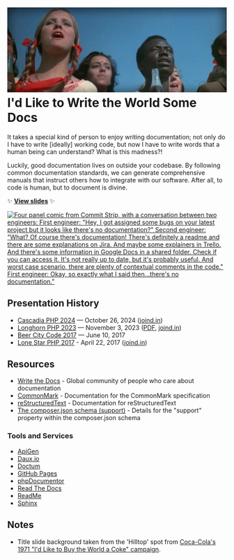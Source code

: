 # ![Still from the 1971 "I'd Like to Buy the World a Coke" advertising campaign](resources/banner.jpg) I'd Like to Write the World Some Docs

It takes a special kind of person to enjoy writing documentation; not only do I have to write [ideally] working code, but now I have to write words that a human being can understand? What is this madness?!

Luckily, good documentation lives on outside your codebase. By following common documentation standards, we can generate comprehensive manuals that instruct others how to integrate with our software. After all, to code is human, but to document is divine.

✨ **[View slides](https://stevegrunwell.github.io/write-some-docs)** ✨

[![Four panel comic from Commit Strip, with a conversation between two engineers: First engineer: "Hey, I got assigned some bugs on your latest project but it looks like there's no documentation?" Second engineer: "What? Of course there's documentation! There's definitely a readme and there are some explanations on Jira. And maybe some explainers in Trello. And there's some information in Google Docs in a shared folder. Check if you can access it. It's not really up to date, but it's probably useful. And worst case scenario, there are plenty of contextual comments in the code." First engineer: Okay, so exactly what I said then...there's no documentation."](resources/commit-strip.jpg)](https://www.commitstrip.com/en/2021/11/10/no-documentation/?)

## Presentation History

* [Cascadia PHP 2024](https://cascadiaphp.com) — October 26, 2024 ([joind.in](https://joind.in/talk/aded3))
* [Longhorn PHP 2023](https://longhornphp.com) — November 3, 2023 ([PDF](https://github.com/stevegrunwell/write-some-docs/releases/download/longhorn-php-2023/slides.pdf), [joind.in](https://joind.in/talk/a402b))
* [Beer City Code 2017](http://beercitycode.com/) — June 10, 2017
* [Lone Star PHP 2017](http://lonestarphp.com/) - April 22, 2017 ([joind.in](https://joind.in/talk/b68e9))

## Resources

* [Write the Docs](https://www.writethedocs.org) - Global community of people who care about documentation
* [CommonMark](https://commonmark.org/) - Documentation for the CommonMark specification
* [reStructuredText](https://www.sphinx-doc.org/en/master/usage/restructuredtext/basics.html) - Documentation for reStructuredText
* [The composer.json schema (support)](https://getcomposer.org/doc/04-schema.md#support) - Details for the "support" property within the composer.json schema

### Tools and Services

* [ApiGen](https://github.com/ApiGen/ApiGen)
* [Daux.io](https://daux.io/)
* [Doctum](https://github.com/code-lts/doctum)
* [GitHub Pages](https://pages.github.com/)
* [phpDocumentor](https://www.phpdoc.org)
* [Read The Docs](https://readthedocs.com)
* [ReadMe](http://readme.io/)
* [Sphinx](https://www.sphinx-doc.org/en/master/)

## Notes

* Title slide background taken from the 'Hilltop' spot from [Coca-Cola's 1971 "I'd Like to Buy the World a Coke" campaign](https://en.wikipedia.org/wiki/I%27d_Like_to_Teach_the_World_to_Sing_(In_Perfect_Harmony)).
